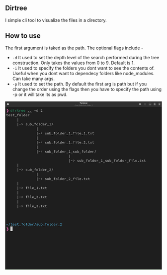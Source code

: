## Dirtree

I simple cli tool to visualize the files in a directory.


## How to use

The first argument is taked as the path. The optional flags include - 
- `-d` It used to set the depth level of the search performed during the tree construction. Only takes the values from 0 to 9. Default is 1.
- `-i` It used to specify the folders you dont want to see the contents of. Useful when you dont want to dependecy folders like node_modules. Can take many args.
- `-p` It used to set the path. By default the first arg is path but if you change the order using the flags then you have to specify the path using -p or it will take its as pwd.


![preview_image](preview_pictures/dirtree_preview.png)
